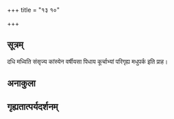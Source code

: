 +++
title = "१३ १०"

+++
## सूत्रम्
दधि मध्विति संसृज्य कांस्येन वर्षीयसा पिधाय कूर्चाभ्यां परिगृह्य मधुपर्क इति प्राह।
## अनाकुला

## गृह्यतात्पर्यदर्शनम्

